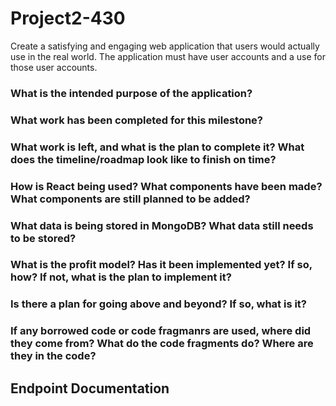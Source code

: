 # Project2-430
Create a satisfying and engaging web application that users would actually use in the real world.
The application must have user accounts and a use for those user accounts.
 
### What is the intended purpose of the application?

### What work has been completed for this milestone?

### What work is left, and what is the plan to complete it? What does the timeline/roadmap look like to finish on time?

### How is React being used? What components have been made? What components are still planned to be added?

### What data is being stored in MongoDB? What data still needs to be stored?

### What is the profit model? Has it been implemented yet? If so, how? If not, what is the plan to implement it?

### Is there a plan for going above and beyond? If so, what is it?

### If any borrowed code or code fragmanrs are used, where did they come from? What do the code fragments do? Where are they in the code?


## Endpoint Documentation
